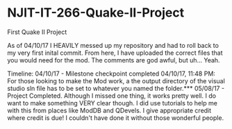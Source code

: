 # NJIT-IT-266-Quake-II-Project
First Quake II Project

As of 04/10/17 I HEAVILY messed up my repository and had to roll back to my very first inital commit. From here, I have uploaded
the correct files that you would need for the mod. The comments are god awful, but uh... Yeah.

Timeline:
04/10/17 - Milestone checkpoint completed
04/10/17, 11:48 PM: For those looking to make the Mod work, a the output directory of the visual 
                    studio sln file has to be set to whatever you named the folder.***
05/08/17 - Project Completed. Although I missed one thing, it works pretty well. I do want to make
           something VERY clear though. I did use tutorials to help me with this from places like
           ModDB and QDevels. I give appropriate credit where credit is due! I couldn't have done
           it without those wonderful people.
